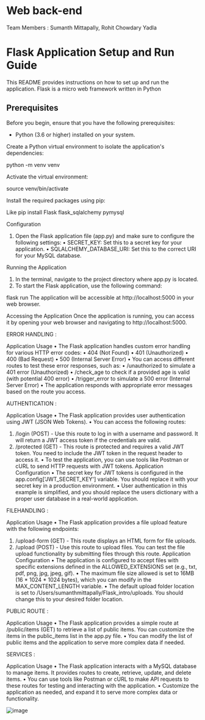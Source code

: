 # Web back-end

Team Members :
Sumanth Mittapally,
Rohit Chowdary Yadla 

# Flask Application Setup and Run Guide

This README provides instructions on how to set up and run the application. Flask is a micro web framework written in Python

## Prerequisites

Before you begin, ensure that you have the following prerequisites:

- Python (3.6 or higher) installed on your system.

Create a Python virtual environment to isolate the application's dependencies:

python -m venv venv

Activate the virtual environment:

source venv/bin/activate

Install the required packages using pip:

Like pip install Flask flask_sqlalchemy pymysql

Configuration
1.	Open the Flask application file (app.py) and make sure to configure the following settings:
•	SECRET_KEY: Set this to a secret key for your application.
•	SQLALCHEMY_DATABASE_URI: Set this to the correct URI for your MySQL database.

Running the Application
1.	In the terminal, navigate to the project directory where app.py is located.
2.	To start the Flask application, use the following command:

flask run 
The application will be accessible at http://localhost:5000 in your web browser.

Accessing the Application
Once the application is running, you can access it by opening your web browser and navigating to http://localhost:5000.

ERROR HANDLING :

Application Usage
•	The Flask application handles custom error handling for various HTTP error codes:
•	404 (Not Found)
•	401 (Unauthorized)
•	400 (Bad Request)
•	500 (Internal Server Error)
•	You can access different routes to test these error responses, such as:
•	/unauthorized to simulate a 401 error (Unauthorized)
•	/check_age to check if a provided age is valid (with potential 400 error)
•	/trigger_error to simulate a 500 error (Internal Server Error)
•	The application responds with appropriate error messages based on the route you access.

AUTHENTICATION :

Application Usage
•	The Flask application provides user authentication using JWT (JSON Web Tokens).
•	You can access the following routes:
1.	/login (POST) - Use this route to log in with a username and password. It will return a JWT access token if the credentials are valid.
2.	/protected (GET) - This route is protected and requires a valid JWT token. You need to include the JWT token in the request header to access it.
•	To test the application, you can use tools like Postman or cURL to send HTTP requests with JWT tokens.
Application Configuration
•	The secret key for JWT tokens is configured in the app.config['JWT_SECRET_KEY'] variable. You should replace it with your secret key in a production environment.
•	User authentication in this example is simplified, and you should replace the users dictionary with a proper user database in a real-world application.

FILEHANDLING :

Application Usage
•	The Flask application provides a file upload feature with the following endpoints:
1.	/upload-form (GET) - This route displays an HTML form for file uploads.
2.	/upload (POST) - Use this route to upload files. You can test the file upload functionality by submitting files through this route.
Application Configuration
•	The application is configured to accept files with specific extensions defined in the ALLOWED_EXTENSIONS set (e.g., txt, pdf, png, jpg, jpeg, gif).
•	The maximum file size allowed is set to 16MB (16 * 1024 * 1024 bytes), which you can modify in the MAX_CONTENT_LENGTH variable.
•	The default upload folder location is set to /Users/sumanthmittapally/Flask_intro/uploads. You should change this to your desired folder location.

PUBLIC ROUTE :

 Application Usage
•	The Flask application provides a simple route at /public/items (GET) to retrieve a list of public items. You can customize the items in the public_items list in the app.py file.
•	You can modify the list of public items and the application to serve more complex data if needed.

SERVICES :

Application Usage
•	The Flask application interacts with a MySQL database to manage items. It provides routes to create, retrieve, update, and delete items.
•	You can use tools like Postman or cURL to make API requests to these routes for testing and interacting with the application.
•	Customize the application as needed, and expand it to serve more complex data or functionality.



![image](https://github.com/Sumanth2399/Webbackend/assets/92877261/ebf325c5-d5b4-4b69-94f0-129a624c207c)

